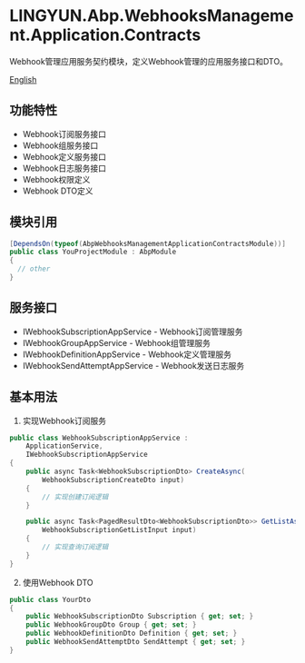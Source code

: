 # LINGYUN.Abp.WebhooksManagement.Application.Contracts

Webhook管理应用服务契约模块，定义Webhook管理的应用服务接口和DTO。

[English](README.EN.md)

## 功能特性

* Webhook订阅服务接口
* Webhook组服务接口
* Webhook定义服务接口
* Webhook日志服务接口
* Webhook权限定义
* Webhook DTO定义

## 模块引用

```csharp
[DependsOn(typeof(AbpWebhooksManagementApplicationContractsModule))]
public class YouProjectModule : AbpModule
{
  // other
}
```

## 服务接口

* IWebhookSubscriptionAppService - Webhook订阅管理服务
* IWebhookGroupAppService - Webhook组管理服务
* IWebhookDefinitionAppService - Webhook定义管理服务
* IWebhookSendAttemptAppService - Webhook发送日志服务

## 基本用法

1. 实现Webhook订阅服务
```csharp
public class WebhookSubscriptionAppService : 
    ApplicationService,
    IWebhookSubscriptionAppService
{
    public async Task<WebhookSubscriptionDto> CreateAsync(
        WebhookSubscriptionCreateDto input)
    {
        // 实现创建订阅逻辑
    }

    public async Task<PagedResultDto<WebhookSubscriptionDto>> GetListAsync(
        WebhookSubscriptionGetListInput input)
    {
        // 实现查询订阅逻辑
    }
}
```

2. 使用Webhook DTO
```csharp
public class YourDto
{
    public WebhookSubscriptionDto Subscription { get; set; }
    public WebhookGroupDto Group { get; set; }
    public WebhookDefinitionDto Definition { get; set; }
    public WebhookSendAttemptDto SendAttempt { get; set; }
}
```
